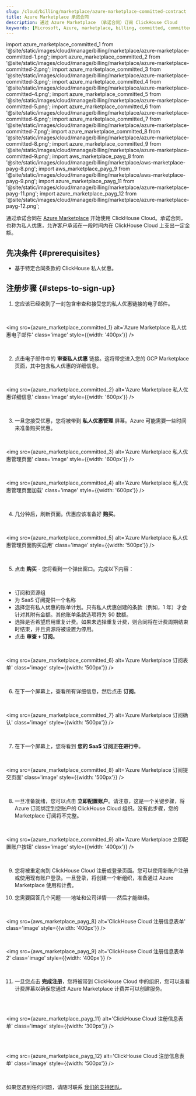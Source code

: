 ```yaml
---
slug: /cloud/billing/marketplace/azure-marketplace-committed-contract
title: Azure Marketplace 承诺合同
description: 通过 Azure Marketplace （承诺合同）订阅 ClickHouse Cloud
keywords: [Microsoft, Azure, marketplace, billing, committed, committed contract]
---
```


import azure_marketplace_committed_1 from '@site/static/images/cloud/manage/billing/marketplace/azure-marketplace-committed-1.png';
import azure_marketplace_committed_2 from '@site/static/images/cloud/manage/billing/marketplace/azure-marketplace-committed-2.png';
import azure_marketplace_committed_3 from '@site/static/images/cloud/manage/billing/marketplace/azure-marketplace-committed-3.png';
import azure_marketplace_committed_4 from '@site/static/images/cloud/manage/billing/marketplace/azure-marketplace-committed-4.png';
import azure_marketplace_committed_5 from '@site/static/images/cloud/manage/billing/marketplace/azure-marketplace-committed-5.png';
import azure_marketplace_committed_6 from '@site/static/images/cloud/manage/billing/marketplace/azure-marketplace-committed-6.png';
import azure_marketplace_committed_7 from '@site/static/images/cloud/manage/billing/marketplace/azure-marketplace-committed-7.png';
import azure_marketplace_committed_8 from '@site/static/images/cloud/manage/billing/marketplace/azure-marketplace-committed-8.png';
import azure_marketplace_committed_9 from '@site/static/images/cloud/manage/billing/marketplace/azure-marketplace-committed-9.png';
import aws_marketplace_payg_8 from '@site/static/images/cloud/manage/billing/marketplace/aws-marketplace-payg-8.png';
import aws_marketplace_payg_9 from '@site/static/images/cloud/manage/billing/marketplace/aws-marketplace-payg-9.png';
import azure_marketplace_payg_11 from '@site/static/images/cloud/manage/billing/marketplace/azure-marketplace-payg-11.png';
import azure_marketplace_payg_12 from '@site/static/images/cloud/manage/billing/marketplace/azure-marketplace-payg-12.png';

通过承诺合同在 [Azure Marketplace](https://azuremarketplace.microsoft.com/en-us/marketplace/apps) 开始使用 ClickHouse Cloud。承诺合同，也称为私人优惠，允许客户承诺在一段时间内在 ClickHouse Cloud 上支出一定金额。

## 先决条件 {#prerequisites}

- 基于特定合同条款的 ClickHouse 私人优惠。

## 注册步骤 {#steps-to-sign-up}

1. 您应该已经收到了一封包含审查和接受您的私人优惠链接的电子邮件。

<br />

<img src={azure_marketplace_committed_1}
    alt='Azure Marketplace 私人优惠电子邮件'
    class='image'
    style={{width: '400px'}}
/>

<br />

2. 点击电子邮件中的 **审查私人优惠** 链接。这将带您进入您的 GCP Marketplace 页面，其中包含私人优惠的详细信息。

<br />

<img src={azure_marketplace_committed_2}
    alt='Azure Marketplace 私人优惠详细信息'
    class='image'
    style={{width: '600px'}}
/>

<br />

3. 一旦您接受优惠，您将被带到 **私人优惠管理** 屏幕。Azure 可能需要一些时间来准备购买优惠。

<br />

<img src={azure_marketplace_committed_3}
    alt='Azure Marketplace 私人优惠管理页面'
    class='image'
    style={{width: '600px'}}
/>

<br />

<img src={azure_marketplace_committed_4}
    alt='Azure Marketplace 私人优惠管理页面加载'
    class='image'
    style={{width: '600px'}}
/>

<br />

4. 几分钟后，刷新页面。优惠应该准备好 **购买**。

<br />

<img src={azure_marketplace_committed_5}
    alt='Azure Marketplace 私人优惠管理页面购买启用'
    class='image'
    style={{width: '500px'}}
/>

<br />

5. 点击 **购买** - 您将看到一个弹出窗口。完成以下内容：

<br />

- 订阅和资源组 
- 为 SaaS 订阅提供一个名称
- 选择您有私人优惠的账单计划。只有私人优惠创建的条款（例如，1 年）才会针对其附有金额。其他账单条款选项将为 $0 数额。 
- 选择是否希望启用重复计费。如果未选择重复计费，则合同将在计费周期结束时结束，并且资源将被设置为停用。
- 点击 **审查 + 订阅**。

<br />

<img src={azure_marketplace_committed_6}
    alt='Azure Marketplace 订阅表单'
    class='image'
    style={{width: '500px'}}
/>

<br />

6. 在下一个屏幕上，查看所有详细信息，然后点击 **订阅**。

<br />

<img src={azure_marketplace_committed_7}
    alt='Azure Marketplace 订阅确认'
    class='image'
    style={{width: '500px'}}
/>

<br />

7. 在下一个屏幕上，您将看到 **您的 SaaS 订阅正在进行中**。

<br />

<img src={azure_marketplace_committed_8}
    alt='Azure Marketplace 订阅提交页面'
    class='image'
    style={{width: '500px'}}
/>

<br />

8. 一旦准备就绪，您可以点击 **立即配置账户**。请注意，这是一个关键步骤，将 Azure 订阅绑定到您账户的 ClickHouse Cloud 组织。没有此步骤，您的 Marketplace 订阅将不完整。

<br />

<img src={azure_marketplace_committed_9}
    alt='Azure Marketplace 立即配置账户按钮'
    class='image'
    style={{width: '400px'}}
/>

<br />

9. 您将被重定向到 ClickHouse Cloud 注册或登录页面。您可以使用新账户注册或使用现有账户登录。一旦登录，将创建一个新组织，准备通过 Azure Marketplace 使用和计费。

10. 您需要回答几个问题——地址和公司详情——然后才能继续。

<br />

<img src={aws_marketplace_payg_8}
    alt='ClickHouse Cloud 注册信息表单'
    class='image'
    style={{width: '400px'}}
/>

<br />

<img src={aws_marketplace_payg_9}
    alt='ClickHouse Cloud 注册信息表单 2'
    class='image'
    style={{width: '400px'}}
/>

<br />

11. 一旦您点击 **完成注册**，您将被带到 ClickHouse Cloud 中的组织，您可以查看计费屏幕以确保您通过 Azure Marketplace 计费并可以创建服务。

<br />

<br />

<img src={azure_marketplace_payg_11}
    alt='ClickHouse Cloud 注册信息表单'
    class='image'
    style={{width: '300px'}}
/>

<br />

<br />

<img src={azure_marketplace_payg_12}
    alt='ClickHouse Cloud 注册信息表单'
    class='image'
    style={{width: '500px'}}
/>

<br />

如果您遇到任何问题，请随时联系 [我们的支持团队](https://clickhouse.com/support/program)。
